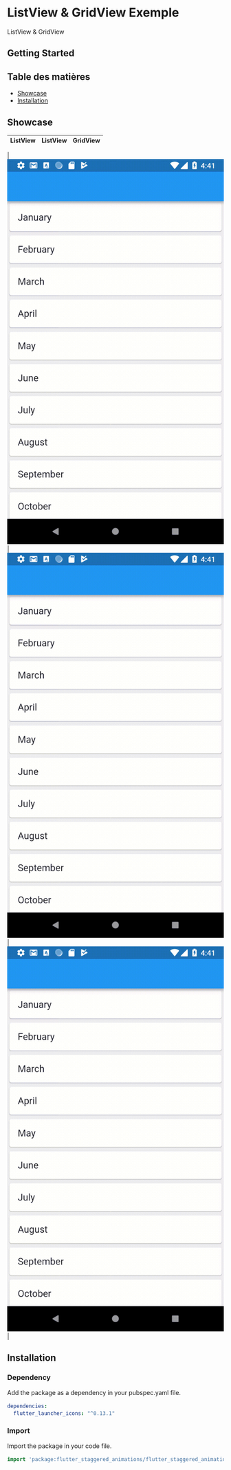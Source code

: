 # ListView & GridView Exemple

ListView & GridView

## Getting Started

## Table des matières

- [Showcase](#Showcase)
- [Installation](#installation)


## Showcase

| ListView                  | ListView                   | GridView                       |
| ---                       | ---                        | ---                          |

|![](https://github.com/oussemanaffetyy/ListView-GridView-Flutter/blob/main/assets/Listview-example.gif?raw=true)  | ![](https://github.com/oussemanaffetyy/ListView-GridView-Flutter/blob/main/assets/Listview-example.gif?raw=true)  | ![](https://github.com/oussemanaffetyy/ListView-GridView-Flutter/blob/main/assets/Listview-example.gif?raw=true)  |

## Installation



### Dependency
Add the package as a dependency in your pubspec.yaml file.
```yaml
dependencies:
  flutter_launcher_icons: "^0.13.1"
```

### Import
Import the package in your code file.
```dart
import 'package:flutter_staggered_animations/flutter_staggered_animations.dart';
```
